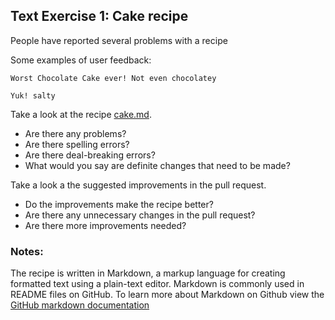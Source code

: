 ## Text Exercise 1: Cake recipe

People have reported several problems with a recipe 

Some examples of user feedback:

```
Worst Chocolate Cake ever! Not even chocolatey
```

```
Yuk! salty
```

Take a look at the recipe [cake.md](text/exercise1/cake.md). 

* Are there any problems?
* Are there spelling errors?
* Are there deal-breaking errors?
* What would you say are definite changes that need to be made?


Take a look a the suggested improvements in the pull request.

* Do the improvements make the recipe better?
* Are there any unnecessary changes in the pull request?
* Are there more improvements needed?


### Notes:

The recipe is written in Markdown, a markup language for creating 
formatted text using a plain-text editor. Markdown is commonly used 
in README files on GitHub. To learn more about Markdown on Github view the
[GitHub markdown documentation](https://docs.github.com/en/get-started/writing-on-github/getting-started-with-writing-and-formatting-on-github/basic-writing-and-formatting-syntax)


